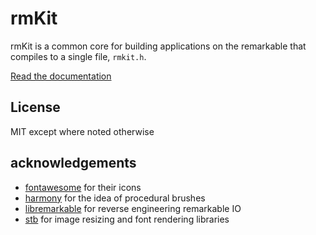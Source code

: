# rmKit

rmKit is a common core for building applications on the remarkable that compiles
to a single file, `rmkit.h`.

[Read the documentation](https://rmkit-dev.github.io/rmkit)

## License

MIT except where noted otherwise

## acknowledgements

* [fontawesome](https://fontawesome.com) for their icons
* [harmony](https://github.com/mrdoob/harmony) for the idea of procedural brushes
* [libremarkable](https://github.com/canselcik/libremarkable) for reverse engineering remarkable IO
* [stb](https://github.com/nothings/stb) for image resizing and font rendering libraries
